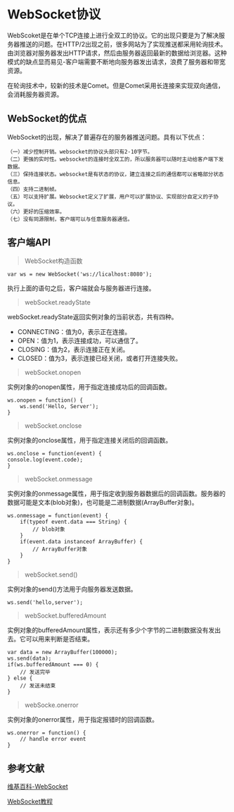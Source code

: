 # WebSocket协议

WebScoket是在单个TCP连接上进行全双工的协议。它的出现只要是为了解决服务器推送的问题。在HTTP/2出现之前，很多网站为了实现推送都采用轮询技术。由浏览器对服务器发出HTTP请求，然后由服务器返回最新的数据给浏览器。这种模式的缺点显而易见-客户端需要不断地向服务器发出请求，浪费了服务器和带宽资源。

在轮询技术中，较新的技术是Comet。但是Comet采用长连接来实现双向通信，会消耗服务器资源。

## WebSocket的优点

WebSocket的出现，解决了普遍存在的服务器推送问题。具有以下优点：

```
（一）减少控制开销。websocket的协议头部只有2-10字节。
（二）更强的实时性。websocket的连接时全双工的，所以服务器可以随时主动给客户端下发数据。
（三）保持连接状态。websocket是有状态的协议，建立连接之后的通信都可以省略部分状态信息。
（四）支持二进制帧。
（五）可以支持扩展。Websocket定义了扩展，用户可以扩展协议、实现部分自定义的子协议。
（六）更好的压缩效率。
（七）没有同源限制，客户端可以与任意服务器通信。
```

## 客户端API

> WebSocket构造函数

```
var ws = new WebSocket('ws://licalhost:8080');
```

执行上面的语句之后，客户端就会与服务器进行连接。

> webSocket.readyState

webSocket.readyState返回实例对象的当前状态，共有四种。

- CONNECTING：值为0，表示正在连接。
- OPEN：值为1，表示连接成功，可以通信了。
- CLOSING：值为2，表示连接正在关闭。
- CLOSED：值为3，表示连接已经关闭，或者打开连接失败。

> webSocket.onopen

实例对象的onopen属性，用于指定连接成功后的回调函数。

```
ws.onopen = function() {
    ws.send('Hello, Server');
}
```

> webSocket.onclose

实例对象的onclose属性，用于指定连接关闭后的回调函数。

```
ws.onclose = function(event) {
console.log(event.code);
}
```

> webSocket.onmessage

实例对象的onmessage属性，用于指定收到服务器数据后的回调函数。服务器的数据可能是文本(blob对象)，也可能是二进制数据(ArrayBuffer对象)。

```
ws.onmessage = function(event) {
    if(typeof event.data === String) {
        // blob对象
    }
    if(event.data instanceof ArrayBuffer) {
        // ArrayBuffer对象
    }
}
```

> webSocket.send()

实例对象的send()方法用于向服务器发送数据。

```
ws.send('hello,server');
```

> webSocket.bufferedAmount

实例对象的bufferedAmount属性，表示还有多少个字节的二进制数据没有发出去。它可以用来判断是否结束。

```
var data = new ArrayBuffer(100000);
ws.send(data);
if(ws.bufferedAmount === 0) {
    // 发送完毕
} else {
    // 发送未结束
}
```

> webSocke.onerror

实例对象的onerror属性，用于指定报错时的回调函数。

```
ws.onerror = function() {
    // handle error event
}
```



## 参考文献

[维基百科-WebSocket](https://zh.wikipedia.org/wiki/WebSocket)

[WebSocket教程](http://www.ruanyifeng.com/blog/2017/05/websocket.html)

